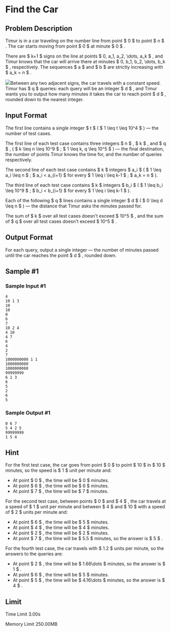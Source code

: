 # Find the Car

## Problem Description

Timur is in a car traveling on the number line from point $ 0 $ to point $ n $ . The car starts moving from point $ 0 $ at minute $ 0 $ .

There are $ k+1 $ signs on the line at points $ 0, a_1, a_2, \dots, a_k $ , and Timur knows that the car will arrive there at minutes $ 0, b_1, b_2, \dots, b_k $ , respectively. The sequences $ a $ and $ b $ are strictly increasing with $ a_k = n $ .

 ![](https://cdn.luogu.com.cn/upload/vjudge_pic/CF1971E/d53ef18fd3d7973a4983a5295563984c39a519c6.png)Between any two adjacent signs, the car travels with a constant speed. Timur has $ q $ queries: each query will be an integer $ d $ , and Timur wants you to output how many minutes it takes the car to reach point $ d $ , rounded down to the nearest integer.

## Input Format

The first line contains a single integer $ t $ ( $ 1 \leq t \leq 10^4 $ ) — the number of test cases.

The first line of each test case contains three integers $ n $ , $ k $ , and $ q $ , ( $ k \leq n \leq 10^9 $ ; $ 1 \leq k, q \leq 10^5 $ ) — the final destination, the number of points Timur knows the time for, and the number of queries respectively.

The second line of each test case contains $ k $ integers $ a_i $ ( $ 1 \leq a_i \leq n $ ; $ a_i < a_{i+1} $ for every $ 1 \leq i \leq k-1 $ ; $ a_k = n $ ).

The third line of each test case contains $ k $ integers $ b_i $ ( $ 1 \leq b_i \leq 10^9 $ ; $ b_i < b_{i+1} $ for every $ 1 \leq i \leq k-1 $ ).

Each of the following $ q $ lines contains a single integer $ d $ ( $ 0 \leq d \leq n $ ) — the distance that Timur asks the minutes passed for.

The sum of $ k $ over all test cases doesn't exceed $ 10^5 $ , and the sum of $ q $ over all test cases doesn't exceed $ 10^5 $ .

## Output Format

For each query, output a single integer — the number of minutes passed until the car reaches the point $ d $ , rounded down.

## Sample #1

### Sample Input #1

```
4
10 1 3
10
10
0
6
7
10 2 4
4 10
4 7
6
4
2
7
1000000000 1 1
1000000000
1000000000
99999999
6 1 3
6
5
2
6
5
```

### Sample Output #1

```
0 6 7 
5 4 2 5 
99999999 
1 5 4
```

## Hint

For the first test case, the car goes from point $ 0 $ to point $ 10 $ in $ 10 $ minutes, so the speed is $ 1 $ unit per minute and:

- At point $ 0 $ , the time will be $ 0 $ minutes.
- At point $ 6 $ , the time will be $ 6 $ minutes.
- At point $ 7 $ , the time will be $ 7 $ minutes.

For the second test case, between points $ 0 $ and $ 4 $ , the car travels at a speed of $ 1 $ unit per minute and between $ 4 $ and $ 10 $ with a speed of $ 2 $ units per minute and:

- At point $ 6 $ , the time will be $ 5 $ minutes.
- At point $ 4 $ , the time will be $ 4 $ minutes.
- At point $ 2 $ , the time will be $ 2 $ minutes.
- At point $ 7 $ , the time will be $ 5.5 $ minutes, so the answer is $ 5 $ .

For the fourth test case, the car travels with $ 1.2 $ units per minute, so the answers to the queries are:

- At point $ 2 $ , the time will be $ 1.66\dots $ minutes, so the answer is $ 1 $ .
- At point $ 6 $ , the time will be $ 5 $ minutes.
- At point $ 5 $ , the time will be $ 4.16\dots $ minutes, so the answer is $ 4 $ .

## Limit



Time Limit
3.00s

Memory Limit
250.00MB